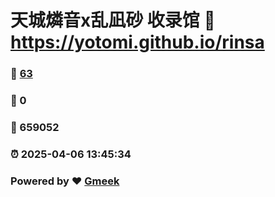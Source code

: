 # 天城燐音x乱凪砂 收录馆 :link: https://yotomi.github.io/rinsa 
### :page_facing_up: [63](https://yotomi.github.io/rinsa/tag.html) 
### :speech_balloon: 0 
### :hibiscus: 659052 
### :alarm_clock: 2025-04-06 13:45:34 
### Powered by :heart: [Gmeek](https://github.com/Meekdai/Gmeek)
